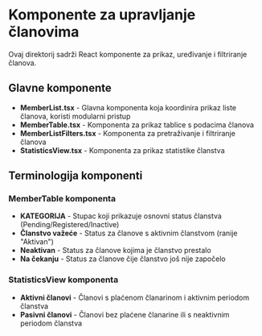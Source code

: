 # Komponente za upravljanje članovima

Ovaj direktorij sadrži React komponente za prikaz, uređivanje i filtriranje članova.

## Glavne komponente

- **MemberList.tsx** - Glavna komponenta koja koordinira prikaz liste članova, koristi modularni pristup
- **MemberTable.tsx** - Komponenta za prikaz tablice s podacima članova
- **MemberListFilters.tsx** - Komponenta za pretraživanje i filtriranje članova
- **StatisticsView.tsx** - Komponenta za prikaz statistike članstva

## Terminologija komponenti

### MemberTable komponenta

- **KATEGORIJA** - Stupac koji prikazuje osnovni status članstva (Pending/Registered/Inactive)
- **Članstvo važeće** - Status za članove s aktivnim članstvom (ranije "Aktivan")
- **Neaktivan** - Status za članove kojima je članstvo prestalo
- **Na čekanju** - Status za članove čije članstvo još nije započelo

### StatisticsView komponenta

- **Aktivni članovi** - Članovi s plaćenom članarinom i aktivnim periodom članstva
- **Pasivni članovi** - Članovi bez plaćene članarine ili s neaktivnim periodom članstva
